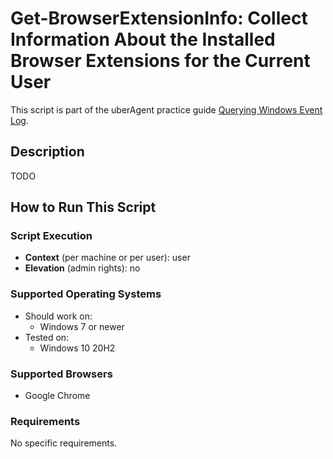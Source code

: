 # Get-BrowserExtensionInfo: Collect Information About the Installed Browser Extensions for the Current User

This script is part of the uberAgent practice guide [Querying Windows Event Log](https://uberagent.com/docs/uberagent/latest/practice-guides/querying-windows-event-log-event-ids/).

## Description

TODO

## How to Run This Script

### Script Execution

- **Context** (per machine or per user): user
- **Elevation** (admin rights): no

### Supported Operating Systems

- Should work on:
  - Windows 7 or newer
- Tested on:
  - Windows 10 20H2

### Supported Browsers

- Google Chrome

### Requirements

No specific requirements.

